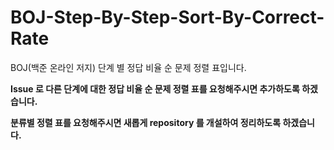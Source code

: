# BOJ-Step-By-Step-Sort-By-Correct-Rate
BOJ(백준 온라인 저지) 단계 별 정답 비율 순 문제 정렬  표입니다.

**Issue 로 다른 단계에 대한 정답 비율 순 문제 정렬 표를 요청해주시면 추가하도록 하겠습니다.**

**분류별 정렬 표를 요청해주시면 새롭게 repository 를 개설하여 정리하도록 하겠습니다.**
